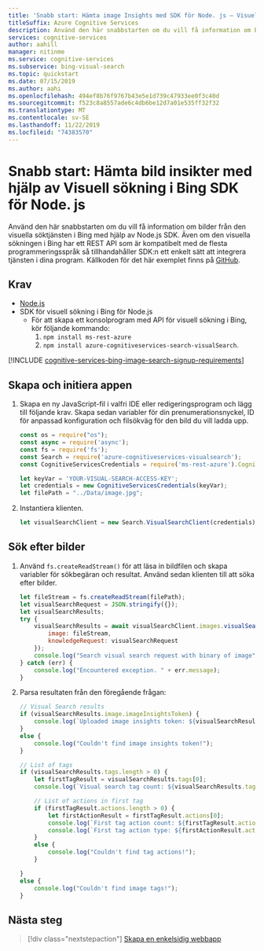 ```yaml
---
title: 'Snabb start: Hämta image Insights med SDK för Node. js – Visuell sökning i Bing'
titleSuffix: Azure Cognitive Services
description: Använd den här snabbstarten om du vill få information om bilder från den visuella söktjänsten i Bing med hjälp av Node.js SDK.
services: cognitive-services
author: aahill
manager: nitinme
ms.service: cognitive-services
ms.subservice: bing-visual-search
ms.topic: quickstart
ms.date: 07/15/2019
ms.author: aahi
ms.openlocfilehash: 494ef8b76f9767b43e5e1d739c47933ee0f3c40d
ms.sourcegitcommit: f523c8a8557ade6c4db6be12d7a01e535ff32f32
ms.translationtype: MT
ms.contentlocale: sv-SE
ms.lasthandoff: 11/22/2019
ms.locfileid: "74383570"
---
```

# <a name="quickstart-get-image-insights-using-the-bing-visual-search-sdk-for-nodejs"></a>Snabb start: Hämta bild insikter med hjälp av Visuell sökning i Bing SDK för Node. js

Använd den här snabbstarten om du vill få information om bilder från den visuella söktjänsten i Bing med hjälp av Node.js SDK. Även om den visuella sökningen i Bing har ett REST API som är kompatibelt med de flesta programmeringsspråk så tillhandahåller SDK:n ett enkelt sätt att integrera tjänsten i dina program. Källkoden för det här exemplet finns på [GitHub](https://github.com/Azure-Samples/cognitive-services-node-sdk-samples/blob/master/Samples/visualSearch.js). 

## <a name="prerequisites"></a>Krav
* [Node.js](https://www.nodejs.org/)
* SDK för visuell sökning i Bing för Node.js
    * För att skapa ett konsolprogram med API för visuell sökning i Bing, kör följande kommando:
        1. `npm install ms-rest-azure`
        2. `npm install azure-cognitiveservices-search-visualSearch`.


[!INCLUDE [cognitive-services-bing-image-search-signup-requirements](../../../includes/cognitive-services-bing-image-search-signup-requirements.md)]

<a name="client"></a>

## <a name="create-and-initialize-the-application"></a>Skapa och initiera appen

1. Skapa en ny JavaScript-fil i valfri IDE eller redigeringsprogram och lägg till följande krav. Skapa sedan variabler för din prenumerationsnyckel, ID för anpassad konfiguration och filsökväg för den bild du vill ladda upp. 

    ```javascript
    const os = require("os");
    const async = require('async');
    const fs = require('fs');
    const Search = require('azure-cognitiveservices-visualsearch');
    const CognitiveServicesCredentials = require('ms-rest-azure').CognitiveServicesCredentials;
    
    let keyVar = 'YOUR-VISUAL-SEARCH-ACCESS-KEY';
    let credentials = new CognitiveServicesCredentials(keyVar);
    let filePath = "../Data/image.jpg";
    ```

2. Instantiera klienten.

    ```javascript
    let visualSearchClient = new Search.VisualSearchClient(credentials);
    ```

## <a name="search-for-images"></a>Sök efter bilder

1. Använd `fs.createReadStream()` för att läsa in bildfilen och skapa variabler för sökbegäran och resultat. Använd sedan klienten till att söka efter bilder.

    ```javascript
    let fileStream = fs.createReadStream(filePath);
    let visualSearchRequest = JSON.stringify({});
    let visualSearchResults;
    try {
        visualSearchResults = await visualSearchClient.images.visualSearch({
            image: fileStream,
            knowledgeRequest: visualSearchRequest
        });
        console.log("Search visual search request with binary of image");
    } catch (err) {
        console.log("Encountered exception. " + err.message);
    }
    ```

2. Parsa resultaten från den föregående frågan:

    ```javascript
    // Visual Search results
    if (visualSearchResults.image.imageInsightsToken) {
        console.log(`Uploaded image insights token: ${visualSearchResults.image.imageInsightsToken}`);
    }
    else {
        console.log("Couldn't find image insights token!");
    }
    
    // List of tags
    if (visualSearchResults.tags.length > 0) {
        let firstTagResult = visualSearchResults.tags[0];
        console.log(`Visual search tag count: ${visualSearchResults.tags.length}`);
    
        // List of actions in first tag
        if (firstTagResult.actions.length > 0) {
            let firstActionResult = firstTagResult.actions[0];
            console.log(`First tag action count: ${firstTagResult.actions.length}`);
            console.log(`First tag action type: ${firstActionResult.actionType}`);
        }
        else {
            console.log("Couldn't find tag actions!");
        }
    
    }
    else {
        console.log("Couldn't find image tags!");
    }
    
    ```

## <a name="next-steps"></a>Nästa steg

> [!div class="nextstepaction"]
> [Skapa en enkelsidig webbapp](tutorial-bing-visual-search-single-page-app.md)
